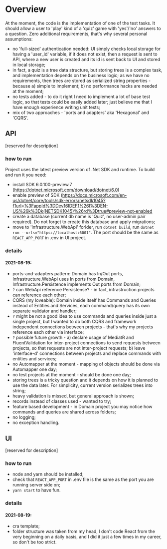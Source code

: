 # Overview
At the moment, the code is the implementation of one of the test tasks. It should allow a user to 'play' kind of a 'quiz' game with 'yes'/'no' answers to a question. Zero additional requirements, that's why several personal assumptions:
- no 'full-sized' authentication needed: UI simply checks local storage for having a 'user_id' variable, if it does not exist, then a request is sent to API, where a new user is created and its id is sent back to UI and stored in local storage;
- in fact, a quiz is a tree data structure, but storing trees is a complex task, and implementation depends on the business logic; as we have no requirements, then trees are stored as serialized string properties - because a) simple to implement; b) no performance hacks are needed at the moment;
- no tests added - to do it right I need to implement a lot of base test logic, so that tests could be easily added later; just believe me that I have enough experience writing unit tests;
- mix of two approaches - 'ports and adapters' aka 'Hexagonal' and 'CQRS'.

## API
[reserved for description]

### how to run
Project uses the latest preview version of .Net SDK and runtime. To build and run it you need:
- install SDK 6.0.100-preview.7 (https://dotnet.microsoft.com/download/dotnet/6.0)
- enable preview of SDK (https://docs.microsoft.com/en-us/dotnet/core/tools/sdk-errors/netsdk1045?f1url=%3FappId%3DDev16IDEF1%26l%3DEN-US%26k%3Dk(NETSDK1045)%26rd%3Dtrue#preview-not-enabled
- create a database (current db name is 'Quiz', no user-admin pair required). Do not forget to create this database and apply migrations;
- move to 'Infrastructure.WebApi' forlder, run `dotnet build`, run `dotnet run --urls="https://localhost:6001"`. The port should be the same as `REACT_APP_PORT` in .env in UI project.

### details
#### 2021-08-19:
- ports-and-adapters pattern: Domain has In/Out ports, Infrastructure.WebApi uses In ports from Domain, Infrastructure.Persistence implements Out ports from Domain;
- `?` can WebApi reference Persistense? - in fact, infrastruction projects can reference each other;
- CQRS (my loveable): Domain inside itself has Commands and Queries instead of Entities and Services, each command/query has its own separate validator and handler;
- `?` might be not a good idea to use commands and queries inside just a single project, but I wanted to do both CQRS and framework independent connections between projects - that's why my projects reference each other via interface;
- `?` possible future growth - a) declare usage of MediatR and FluentValidation for inter-project connections to send requests between projects, so that requests are not inter-project requests; b) leave 'interface-d' connections between projects and replace commands with entities and services; 
- no Automapper at the moment - mapping of objects should be done via Automapper one day;
- no test projects at the moment - should be done one day;
- storing trees is a tricky question and it depends on how it is planned to use the data later. For simplicity, current version serializes trees into string;
- heavy validation is missed, but general approach is shown;
- records instead of classes used - wanted to try;
- feature based development - in Domain project you may notice how commands and queries are shared across folders;
- no logging;
- no exception handling.

## UI
[reserved for description]

### how to run
- node and yarn should be installed;
- check that `REACT_APP_PORT` in .env file is the same as the port you are running server side on;
- `yarn start` to have fun.

### details
#### 2021-08-19:
- cra template;
- folder structure was taken from my head, I don't code React from the very beginning on a daily basis, and I did it just a few times in my career, so don't be too strict.
